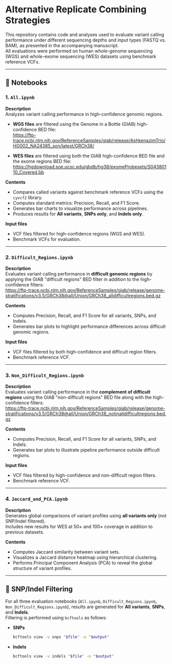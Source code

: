 # Alternative Replicate Combining Strategies

This repository contains code and analyses used to evaluate variant calling performance under different sequencing depths and input types (FASTQ vs. BAM), as presented in the accompanying manuscript.  
All evaluations were performed on human whole-genome sequencing (WGS) and whole-exome sequencing (WES) datasets using benchmark reference VCFs.

---

## 📁 Notebooks

### 1. `All.ipynb`

**Description**  
Analyzes variant calling performance in high-confidence genomic regions.  

- **WGS files** are filtered using the Genome in a Bottle (GIAB) high-confidence BED file:  
  https://ftp-trace.ncbi.nlm.nih.gov/ReferenceSamples/giab/release/AshkenazimTrio/HG002_NA24385_son/latest/GRCh38/

- **WES files** are filtered using both the GIAB high-confidence BED file and the exome regions BED file:  
  https://hgdownload.soe.ucsc.edu/gbdb/hg38/exomeProbesets/S04380110_Covered.bb  

**Contents**
- Compares called variants against benchmark reference VCFs using the `cyvcf2` library.
- Computes standard metrics: Precision, Recall, and F1 Score.
- Generates bar charts to visualize performance across pipelines.
- Produces results for **All variants**, **SNPs only**, and **Indels only**.

**Input files**
- VCF files filtered for high-confidence regions (WGS and WES).
- Benchmark VCFs for evaluation.

---

### 2. `Difficult_Regions.ipynb`

**Description**  
Evaluates variant calling performance in **difficult genomic regions** by applying the GIAB "difficult regions" BED filter in addition to the high-confidence filters:  
https://ftp-trace.ncbi.nlm.nih.gov/ReferenceSamples/giab/release/genome-stratifications/v3.5/GRCh38@all/Union/GRCh38_alldifficultregions.bed.gz  

**Contents**
- Computes Precision, Recall, and F1 Score for all variants, SNPs, and Indels.
- Generates bar plots to highlight performance differences across difficult genomic regions.

**Input files**
- VCF files filtered by both high-confidence and difficult region filters.
- Benchmark reference VCF.

---

### 3. `Non_Difficult_Regions.ipynb`

**Description**  
Evaluates variant calling performance in the **complement of difficult regions** using the GIAB "non-difficult regions" BED file along with the high-confidence filters:  
https://ftp-trace.ncbi.nlm.nih.gov/ReferenceSamples/giab/release/genome-stratifications/v3.5/GRCh38@all/Union/GRCh38_notinalldifficultregions.bed.gz  

**Contents**
- Computes Precision, Recall, and F1 Score for all variants, SNPs, and Indels.
- Generates bar plots to illustrate pipeline performance outside difficult regions.

**Input files**
- VCF files filtered by high-confidence and non-difficult region filters.
- Benchmark reference VCF.

---

### 4. `Jaccard_and_PCA.ipynb`

**Description**  
Generates global comparisons of variant profiles using **all variants only** (not SNP/Indel filtered).  
Includes new results for WES at 50× and 100× coverage in addition to previous datasets.

**Contents**
- Computes Jaccard similarity between variant sets.
- Visualizes a Jaccard distance heatmap using hierarchical clustering.
- Performs Principal Component Analysis (PCA) to reveal the global structure of variant profiles.

---

## 🔎 SNP/Indel Filtering

For all three evaluation notebooks (`All.ipynb`, `Difficult_Regions.ipynb`, `Non_Difficult_Regions.ipynb`), results are generated for **All variants**, **SNPs**, and **Indels**.  
Filtering is performed using `bcftools` as follows:

- **SNPs**  
  ```bash
  bcftools view -v snps "$file" -o "$output"
  
- **Indels**  
  ```bash
  bcftools view -v indels "$file" -o "$output"
